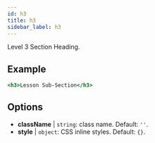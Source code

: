 ```yaml
---
id: h3
title: h3
sidebar_label: h3
---
```


Level 3 Section Heading.

## Example

```jsx live
<h3>Lesson Sub-Section</h3>
```

## Options

* __className__ | `string`: class name. Default: `''`.
* __style__ | `object`: CSS inline styles. Default: `{}`.
